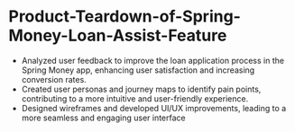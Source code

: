 # Product-Teardown-of-Spring-Money-Loan-Assist-Feature

- Analyzed user feedback to improve the loan application process in the Spring Money app, enhancing user satisfaction and
increasing conversion rates.
- Created user personas and journey maps to identify pain points, contributing to a more intuitive and user-friendly experience.
- Designed wireframes and developed UI/UX improvements, leading to a more seamless and engaging user interface
